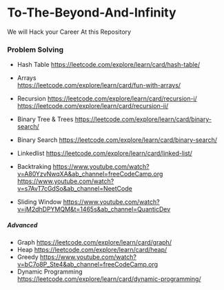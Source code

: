 # To-The-Beyond-And-Infinity
We will Hack your Career At this Repository

### Problem Solving
- Hash Table
https://leetcode.com/explore/learn/card/hash-table/

- Arrays <br />
https://leetcode.com/explore/learn/card/fun-with-arrays/
- Recursion
https://leetcode.com/explore/learn/card/recursion-i/
https://leetcode.com/explore/learn/card/recursion-ii/
- Binary Tree & Trees
https://leetcode.com/explore/learn/card/binary-search/
- Binary Search
https://leetcode.com/explore/learn/card/binary-search/
- Linkedlist
https://leetcode.com/explore/learn/card/linked-list/

- Backtraking
https://www.youtube.com/watch?v=A80YzvNwqXA&ab_channel=freeCodeCamp.org
https://www.youtube.com/watch?v=s7AvT7cGdSo&ab_channel=NeetCode
- Sliding Window
https://www.youtube.com/watch?v=jM2dhDPYMQM&t=1465s&ab_channel=QuanticDev

##### Advanced
- Graph
https://leetcode.com/explore/learn/card/graph/
- Heap
https://leetcode.com/explore/learn/card/heap/
- Greedy
https://www.youtube.com/watch?v=bC7o8P_Ste4&ab_channel=freeCodeCamp.org
- Dynamic Programming
https://leetcode.com/explore/learn/card/dynamic-programming/


